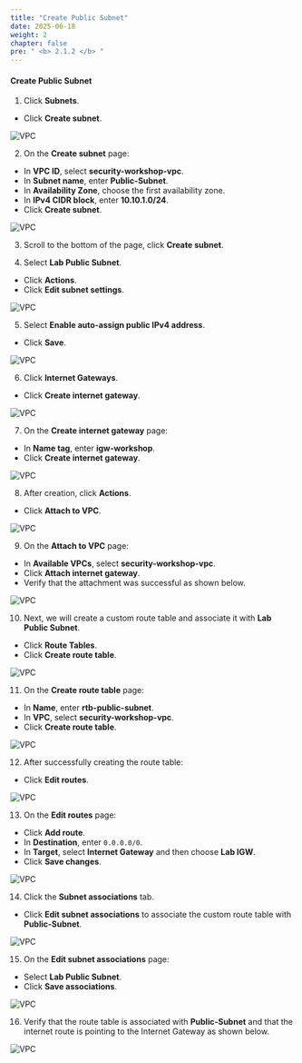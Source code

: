 ```yaml
---
title: "Create Public Subnet"
date: 2025-06-18
weight: 2
chapter: false
pre: " <b> 2.1.2 </b> "
---
```


#### Create Public Subnet

1. Click **Subnets**.  
  + Click **Create subnet**.

![VPC](/000058-SessionManager/"C:\Hugo\000000-Workshop\000000-Workshop\000058-SessionManager\000058-SessionManager\static\images\2.prerequisite\image2.2.12.png")

2. On the **Create subnet** page:  
  + In **VPC ID**, select **security-workshop-vpc**.  
  + In **Subnet name**, enter **Public-Subnet**.  
  + In **Availability Zone**, choose the first availability zone.  
  + In **IPv4 CIDR block**, enter **10.10.1.0/24**.  
  + Click **Create subnet**.  

![VPC](/000058-SessionManager/images/2.prerequisite/image2.2.13.png)

3. Scroll to the bottom of the page, click **Create subnet**.

4. Select **Lab Public Subnet**.  
  + Click **Actions**.  
  + Click **Edit subnet settings**.  

![VPC](/000058-SessionManager/images/2.prerequisite/image2.2.14.png)

5. Select **Enable auto-assign public IPv4 address**.  
  + Click **Save**.  

![VPC](/000058-SessionManager/images/2.prerequisite/image2.2.15.png)

6. Click **Internet Gateways**.  
  + Click **Create internet gateway**.  

![VPC](/000058-SessionManager/images/2.prerequisite/image2.2.16.png)

7. On the **Create internet gateway** page:  
  + In **Name tag**, enter **igw-workshop**.  
  + Click **Create internet gateway**.  

![VPC](/000058-SessionManager/images/2.prerequisite/image2.2.17.png)

8. After creation, click **Actions**.  
  + Click **Attach to VPC**.  

![VPC](/000058-SessionManager/images/2.prerequisite/image2.2.18.png)

9. On the **Attach to VPC** page:  
  + In **Available VPCs**, select **security-workshop-vpc**.  
  + Click **Attach internet gateway**.  
  + Verify that the attachment was successful as shown below.  

![VPC](/000058-SessionManager/images/2.prerequisite/image2.2.19.png)

10. Next, we will create a custom route table and associate it with **Lab Public Subnet**.  
  + Click **Route Tables**.  
  + Click **Create route table**.  

![VPC](/000058-SessionManager/images/2.prerequisite/image2.2.20.png)

11. On the **Create route table** page:  
  + In **Name**, enter **rtb-public-subnet**.  
  + In **VPC**, select **security-workshop-vpc**.  
  + Click **Create route table**.  

![VPC](/000058-SessionManager/images/2.prerequisite/image2.2.21.png)

12. After successfully creating the route table:  
  + Click **Edit routes**.  

![VPC](/000058-SessionManager/images/2.prerequisite/image2.2.22.png)

13. On the **Edit routes** page:  
  + Click **Add route**.  
  + In **Destination**, enter `0.0.0.0/0`.  
  + In **Target**, select **Internet Gateway** and then choose **Lab IGW**.  
  + Click **Save changes**.  

![VPC](/000058-SessionManager/images/2.prerequisite/image2.2.23.png)

14. Click the **Subnet associations** tab.  
  + Click **Edit subnet associations** to associate the custom route table with **Public-Subnet**.  

![VPC](/000058-SessionManager/images/2.prerequisite/image2.2.24.png)

15. On the **Edit subnet associations** page:  
  + Select **Lab Public Subnet**.  
  + Click **Save associations**.  

![VPC](/000058-SessionManager/images/2.prerequisite/image2.2.25.png)

16. Verify that the route table is associated with **Public-Subnet** and that the internet route is pointing to the Internet Gateway as shown below.  

![VPC](/000058-SessionManager/images/2.prerequisite/image2.2.26.png)
